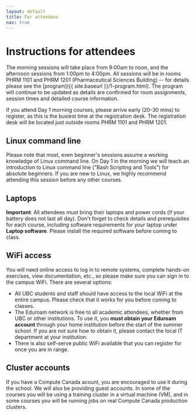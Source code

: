 ```yaml
---
layout: default
title: For attendees
nav: true
---
```


# Instructions for attendees

The morning sessions will take place from 9:00am to noon, and the afternoon sessions from 1:00pm to
4:00pm. All sessions will be in rooms PHRM 1101 and PHRM 1201 (Pharmaceutical Sciences Building)
-- for details please see the [program]({{ site.baseurl }}/1-program.html). The program will continue to
be updated as details are confirmed for room assignments, session times and detailed course information.

If you attend Day 1 morning courses, please arrive early (20-30 mins) to register, as this is the busiest
time at the registration desk. The registration desk will be located just outside rooms PHRM 1101 and
PHRM 1201.

## Linux command line

Please note that most, even beginner's sessions assume a working knowledge of Linux command line. On Day
1 in the morning we will teach an introduction to Linux command line ("Bash Scripting and Tools") for
absolute beginners. If you are new to Linux, we highly recommend attending this session before any other
courses.

## Laptops

**Important**: All attendees must bring their laptops and power cords (if your battery does not last all
day). Don't forget to check details and prerequisites for each course, including software requirements
for your laptop under **Laptop software**. Please install the required software before coming to class.

## WiFi access

You will need online access to log in to remote systems, complete hands-on exercises, view documentation,
etc., so please make sure you can sign in to the campus WiFi. There are several options:

- All UBC students and staff should have access to the local WiFi at the entire campus. Please check that
  it works for you before coming to classes.
- The Eduroam network is free to all academic attendees, whether from UBC or other institutions. To use
  it, you **must obtain your Eduroam account** through your home institution before the start of the
  summer school. If you are not sure how to obtain it, please contact the local IT department at your
  institution.
- There is also self-serve public WiFi available that you can register for once you are in range.

## Cluster accounts

If you have a Compute Canada acount, you are encouraged to use it during the school. We will also be
providing guest accounts. In some of the courses you will be using a training cluster in a virtual
machine (VM), and in some courses you will be running jobs on real Compute Canada production clusters.
